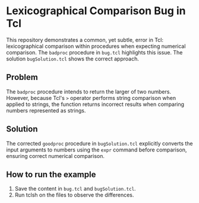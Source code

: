 # Lexicographical Comparison Bug in Tcl
This repository demonstrates a common, yet subtle, error in Tcl: lexicographical comparison within procedures when expecting numerical comparison.  The `badproc` procedure in `bug.tcl` highlights this issue. The solution `bugSolution.tcl` shows the correct approach.

## Problem
The `badproc` procedure intends to return the larger of two numbers. However, because Tcl's `>` operator performs string comparison when applied to strings, the function returns incorrect results when comparing numbers represented as strings.

## Solution
The corrected `goodproc` procedure in `bugSolution.tcl` explicitly converts the input arguments to numbers using the `expr` command before comparison, ensuring correct numerical comparison.

## How to run the example
1. Save the content in `bug.tcl` and `bugSolution.tcl`.
2. Run tclsh on the files to observe the differences.